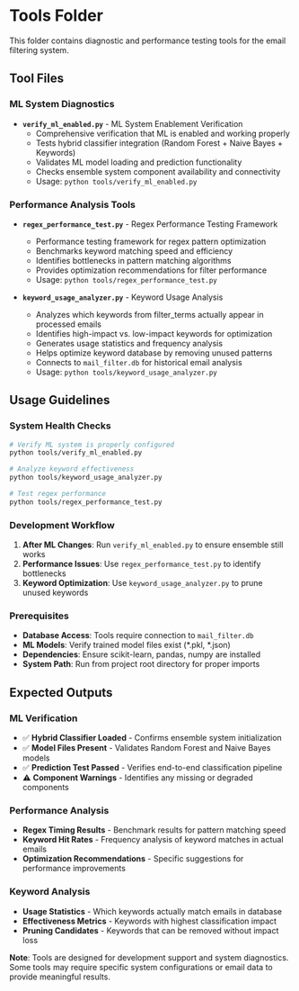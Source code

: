 # Tools Folder

This folder contains diagnostic and performance testing tools for the email filtering system.

## Tool Files

### ML System Diagnostics
- **`verify_ml_enabled.py`** - ML System Enablement Verification
  - Comprehensive verification that ML is enabled and working properly
  - Tests hybrid classifier integration (Random Forest + Naive Bayes + Keywords)
  - Validates ML model loading and prediction functionality
  - Checks ensemble system component availability and connectivity
  - Usage: `python tools/verify_ml_enabled.py`

### Performance Analysis Tools
- **`regex_performance_test.py`** - Regex Performance Testing Framework
  - Performance testing framework for regex pattern optimization
  - Benchmarks keyword matching speed and efficiency
  - Identifies bottlenecks in pattern matching algorithms
  - Provides optimization recommendations for filter performance
  - Usage: `python tools/regex_performance_test.py`

- **`keyword_usage_analyzer.py`** - Keyword Usage Analysis
  - Analyzes which keywords from filter_terms actually appear in processed emails
  - Identifies high-impact vs. low-impact keywords for optimization
  - Generates usage statistics and frequency analysis
  - Helps optimize keyword database by removing unused patterns
  - Connects to `mail_filter.db` for historical email analysis
  - Usage: `python tools/keyword_usage_analyzer.py`

## Usage Guidelines

### System Health Checks
```bash
# Verify ML system is properly configured
python tools/verify_ml_enabled.py

# Analyze keyword effectiveness
python tools/keyword_usage_analyzer.py

# Test regex performance
python tools/regex_performance_test.py
```

### Development Workflow
1. **After ML Changes**: Run `verify_ml_enabled.py` to ensure ensemble still works
2. **Performance Issues**: Use `regex_performance_test.py` to identify bottlenecks
3. **Keyword Optimization**: Use `keyword_usage_analyzer.py` to prune unused keywords

### Prerequisites
- **Database Access**: Tools require connection to `mail_filter.db`
- **ML Models**: Verify trained model files exist (*.pkl, *.json)
- **Dependencies**: Ensure scikit-learn, pandas, numpy are installed
- **System Path**: Run from project root directory for proper imports

## Expected Outputs

### ML Verification
- ✅ **Hybrid Classifier Loaded** - Confirms ensemble system initialization
- ✅ **Model Files Present** - Validates Random Forest and Naive Bayes models
- ✅ **Prediction Test Passed** - Verifies end-to-end classification pipeline
- ⚠️ **Component Warnings** - Identifies any missing or degraded components

### Performance Analysis
- **Regex Timing Results** - Benchmark results for pattern matching speed
- **Keyword Hit Rates** - Frequency analysis of keyword matches in actual emails
- **Optimization Recommendations** - Specific suggestions for performance improvements

### Keyword Analysis
- **Usage Statistics** - Which keywords actually match emails in database
- **Effectiveness Metrics** - Keywords with highest classification impact
- **Pruning Candidates** - Keywords that can be removed without impact loss

**Note**: Tools are designed for development support and system diagnostics. Some tools may require specific system configurations or email data to provide meaningful results.